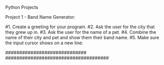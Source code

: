 Python Projects

Project 1 - Band Name Generator:

#1. Create a greeting for your program.
#2. Ask the user for the city that they grew up in.
#3. Ask the user for the name of a pet.
#4. Combine the name of their city and pet and show them their band name.
#5. Make sure the input cursor shows on a new line:

#############################          #####################################

